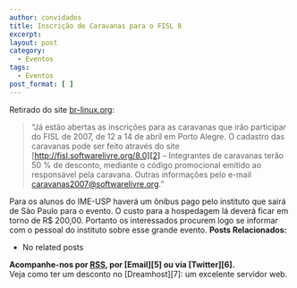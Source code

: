 ```yaml
---
author: convidados
title: Inscrição de Caravanas para o FISL 8
excerpt:
layout: post
category:
  - Eventos
tags:
  - Eventos
post_format: [ ]
---
```

Retirado do site [br-linux.org][1]:

> “Já estão abertas as inscrições para as caravanas que irão participar do FISL de 2007, de 12 a 14 de abril em Porto Alegre. O cadastro das caravanas pode ser feito através do site [http://fisl.softwarelivre.org/8.0][2] – Integrantes de caravanas terão 50 % de desconto, mediante o código promocional emitido ao responsável pela caravana. Outras informações pelo e-mail caravanas2007@softwarelivre.org.”

Para os alunos do IME-USP haverá um ônibus pago pelo instituto que sairá de São Paulo para o evento. O custo para a hospedagem lá deverá ficar em torno de R$ 200,00. Portanto os interessados procurem logo se informar com o pessoal do instituto sobre esse grande evento. 
**Posts Relacionados:** 
*   No related posts









**Acompanhe-nos por [ RSS][4], por [Email][5] ou via [Twitter][6].**  
Veja como ter um desconto no [Dreamhost][7]: um excelente servidor web.

 [1]: http://br-linux.org/
 [2]: http://fisl.softwarelivre.org/8.0 "http://fisl.softwarelivre.org/8.0"
 [3]: https://twitter.com/share
 [4]: http://feeds.feedburner.com/VidaGeek



